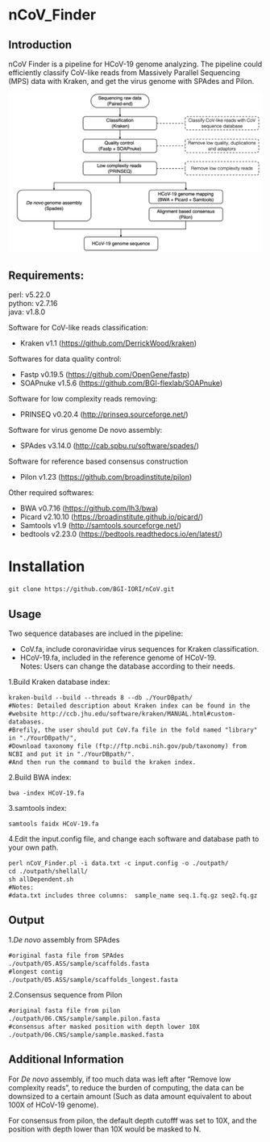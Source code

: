 # nCoV_Finder

## Introduction
nCoV Finder is a pipeline for HCoV-19 genome analyzing. The pipeline could  efficiently classify CoV-like reads from Massively Parallel Sequencing (MPS) data with Kraken, and get the virus genome with SPAdes and Pilon.

![Image](https://github.com/BGI-IORI/nCoV/blob/master/Image.png)

## Requirements:
perl: v5.22.0  
python: v2.7.16   
java: v1.8.0  

Software for CoV-like reads classification:  
* Kraken v1.1 (https://github.com/DerrickWood/kraken)  

Softwares for data quality control:  
* Fastp v0.19.5 (https://github.com/OpenGene/fastp)
* SOAPnuke v1.5.6 (https://github.com/BGI-flexlab/SOAPnuke)  

Software for low complexity reads removing:
* PRINSEQ v0.20.4 (http://prinseq.sourceforge.net/)  

Software for virus genome De novo assembly:  
* SPAdes v3.14.0 (http://cab.spbu.ru/software/spades/)  

Software for reference based consensus construction
* Pilon v1.23 (https://github.com/broadinstitute/pilon)  

Other required softwares:  
* BWA v0.7.16 (https://github.com/lh3/bwa)
* Picard v2.10.10 (https://broadinstitute.github.io/picard/)
* Samtools v1.9 (http://samtools.sourceforge.net/)
* bedtools v2.23.0 (https://bedtools.readthedocs.io/en/latest/)

# Installation
```
git clone https://github.com/BGI-IORI/nCoV.git
```

## Usage
Two sequence databases are inclued in the pipeline:  
* CoV.fa, include coronaviridae virus sequences for Kraken classification. 
* HCoV-19.fa, included in the reference genome of HCoV-19.    
Notes: Users can change the database according to their needs.  

1.Build Kraken database index:
```
kraken-build --build --threads 8 --db ./YourDBpath/ 
#Notes: Detailed description about Kraken index can be found in the 
#website http://ccb.jhu.edu/software/kraken/MANUAL.html#custom-databases.
#Brefily, the user should put CoV.fa file in the fold named "library" in "./YourDBpath/",  
#Download taxonomy file (ftp://ftp.ncbi.nih.gov/pub/taxonomy) from NCBI and put it in "./YourDBpath/".
#And then run the command to build the kraken index.

```
2.Build BWA index:
```
bwa -index HCoV-19.fa
```
3.samtools index:
```
samtools faidx HCoV-19.fa
```

4.Edit the input.config file, and change each software and database path to your own path.
```
perl nCoV_Finder.pl -i data.txt -c input.config -o ./outpath/
cd ./outpath/shellall/
sh allDependent.sh
#Notes: 
#data.txt includes three columns:  sample_name seq.1.fq.gz seq2.fq.gz
```
## Output
1.*De novo* assembly from SPAdes
```
#original fasta file from SPAdes
./outpath/05.ASS/sample/scaffolds.fasta   
#longest contig
./outpath/05.ASS/sample/scaffolds_longest.fasta 
```
2.Consensus sequence from Pilon
```
#original fasta file from pilon
./outpath/06.CNS/sample/sample.pilon.fasta 
#consensus after masked position with depth lower 10X
./outpath/06.CNS/sample/sample.masked.fasta
```
## Additional Information
For *De novo* assembly, if too much data was left after “Remove low complexity reads”, to reduce the burden of computing, the data can be downsized to a certain amount (Such as data amount equivalent to about 100X of HCoV-19 genome).

For consensus from pilon, the default depth cutofff was set to 10X, and the position with depth lower than 10X would be masked to N.
